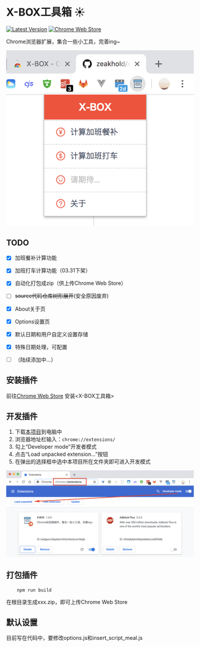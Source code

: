 # X-BOX工具箱 :sunny: 
[![Latest Version](https://img.shields.io/badge/Latest_Version-1.1.7-blue.svg)](https://codeload.github.com/zeakhold/chrome-extension/zip/master) [![Chrome Web Store](https://img.shields.io/badge/Install-_Chrome_Web_Store-brightgreen.svg)](https://chrome.google.com/webstore/detail/x-box/ghjnofmahfaomccknicfliidomnmimdd) 
 
Chrome浏览器扩展，集合一些小工具，完善ing~

![](./screenshot/Screenshot_1.png)


## TODO

- [x] 加班餐补计算功能
- [x] 加班打车计算功能（03.31下架）
- [x] 自动化打包成zip（供上传Chrome Web Store）
- [ ] ~~source代码仓库树形展开~~(安全原因废弃)
- [x] About关于页
- [x] Options设置页
- [x] 默认日期和用户自定义设置存储
- [x] 特殊日期处理，可配置
- [ ] （陆续添加中...）


## 安装插件
前往[Chrome Web Store](https://chrome.google.com/webstore/detail/x-box/ghjnofmahfaomccknicfliidomnmimdd) 安装<X-BOX工具箱>

    

## 开发插件
1. 下载[本项目](https://github.com/zeakhold/x-box/repository/master/archive.zip)到电脑中
2. 浏览器地址栏输入：`chrome://extensions/`
3. 勾上“Developer mode”开发者模式
4. 点击“Load unpacked extension...”按钮
5. 在弹出的选择框中选中本项目所在文件夹即可进入开发模式

![](./screenshot/Screenshot_2.png)


## 打包插件
```
    npm run build
```
在根目录生成xxx.zip，即可上传Chrome Web Store


## 默认设置
目前写在代码中，要修改options.js和insert_script_meal.js
